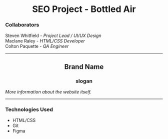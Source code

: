 <h1 align="center">SEO Project - Bottled Air</h1>

### **Collaborators**

Steven Whitfield - _Project Lead / UI/UX Design_<br>
Maclane Raley - _HTML/CSS Developer_<br>
Colton Paquette - _QA Engineer_

---

<h2 align="center">Brand Name</h2>
<h3 align="center">slogan</h3>

_More information about the website itself._

---

### **Technologies Used**

- HTML/CSS
- Git
- Figma
